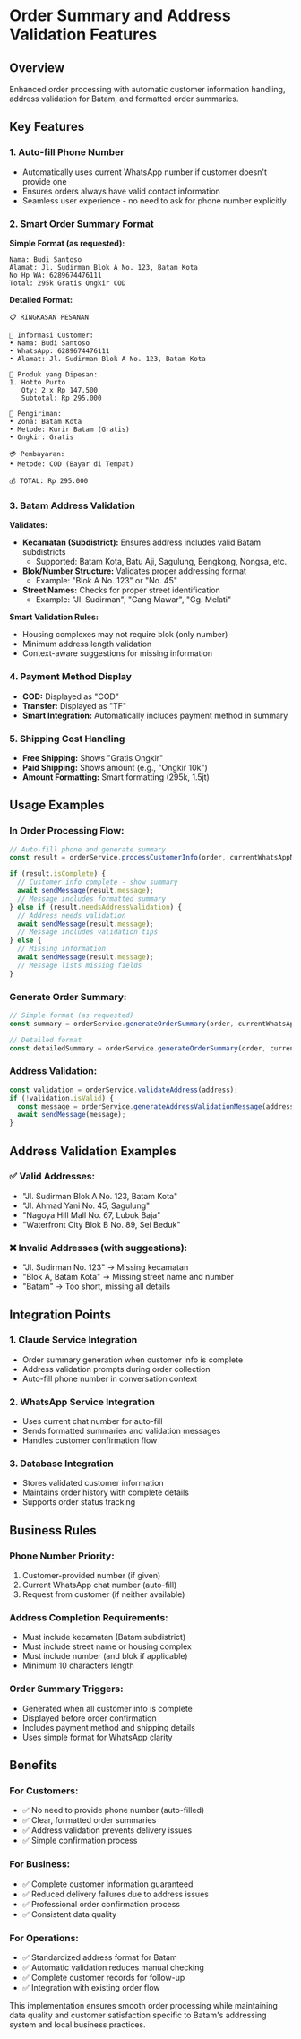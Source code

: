 # Order Summary and Address Validation Features

## Overview
Enhanced order processing with automatic customer information handling, address validation for Batam, and formatted order summaries.

## Key Features

### 1. **Auto-fill Phone Number**
- Automatically uses current WhatsApp number if customer doesn't provide one
- Ensures orders always have valid contact information
- Seamless user experience - no need to ask for phone number explicitly

### 2. **Smart Order Summary Format**
**Simple Format (as requested):**
```
Nama: Budi Santoso
Alamat: Jl. Sudirman Blok A No. 123, Batam Kota
No Hp WA: 6289674476111
Total: 295k Gratis Ongkir COD
```

**Detailed Format:**
```
📋 RINGKASAN PESANAN

👤 Informasi Customer:
• Nama: Budi Santoso
• WhatsApp: 6289674476111
• Alamat: Jl. Sudirman Blok A No. 123, Batam Kota

🛒 Produk yang Dipesan:
1. Hotto Purto
   Qty: 2 x Rp 147.500
   Subtotal: Rp 295.000

🚚 Pengiriman:
• Zona: Batam Kota
• Metode: Kurir Batam (Gratis)
• Ongkir: Gratis

💳 Pembayaran:
• Metode: COD (Bayar di Tempat)

💰 TOTAL: Rp 295.000
```

### 3. **Batam Address Validation**
**Validates:**
- **Kecamatan (Subdistrict):** Ensures address includes valid Batam subdistricts
  - Supported: Batam Kota, Batu Aji, Sagulung, Bengkong, Nongsa, etc.
- **Blok/Number Structure:** Validates proper addressing format
  - Example: "Blok A No. 123" or "No. 45"
- **Street Names:** Checks for proper street identification
  - Example: "Jl. Sudirman", "Gang Mawar", "Gg. Melati"

**Smart Validation Rules:**
- Housing complexes may not require blok (only number)
- Minimum address length validation
- Context-aware suggestions for missing information

### 4. **Payment Method Display**
- **COD:** Displayed as "COD"
- **Transfer:** Displayed as "TF" 
- **Smart Integration:** Automatically includes payment method in summary

### 5. **Shipping Cost Handling**
- **Free Shipping:** Shows "Gratis Ongkir"
- **Paid Shipping:** Shows amount (e.g., "Ongkir 10k")
- **Amount Formatting:** Smart formatting (295k, 1.5jt)

## Usage Examples

### In Order Processing Flow:
```typescript
// Auto-fill phone and generate summary
const result = orderService.processCustomerInfo(order, currentWhatsAppNumber);

if (result.isComplete) {
  // Customer info complete - show summary
  await sendMessage(result.message);
  // Message includes formatted summary
} else if (result.needsAddressValidation) {
  // Address needs validation
  await sendMessage(result.message);
  // Message includes validation tips
} else {
  // Missing information
  await sendMessage(result.message);
  // Message lists missing fields
}
```

### Generate Order Summary:
```typescript
// Simple format (as requested)
const summary = orderService.generateOrderSummary(order, currentWhatsAppNumber, 'simple');

// Detailed format
const detailedSummary = orderService.generateOrderSummary(order, currentWhatsAppNumber, 'detailed');
```

### Address Validation:
```typescript
const validation = orderService.validateAddress(address);
if (!validation.isValid) {
  const message = orderService.generateAddressValidationMessage(address);
  await sendMessage(message);
}
```

## Address Validation Examples

### ✅ **Valid Addresses:**
- "Jl. Sudirman Blok A No. 123, Batam Kota"
- "Jl. Ahmad Yani No. 45, Sagulung"
- "Nagoya Hill Mall No. 67, Lubuk Baja"
- "Waterfront City Blok B No. 89, Sei Beduk"

### ❌ **Invalid Addresses (with suggestions):**
- "Jl. Sudirman No. 123" → Missing kecamatan
- "Blok A, Batam Kota" → Missing street name and number
- "Batam" → Too short, missing all details

## Integration Points

### 1. **Claude Service Integration**
- Order summary generation when customer info is complete
- Address validation prompts during order collection
- Auto-fill phone number in conversation context

### 2. **WhatsApp Service Integration**
- Uses current chat number for auto-fill
- Sends formatted summaries and validation messages
- Handles customer confirmation flow

### 3. **Database Integration**
- Stores validated customer information
- Maintains order history with complete details
- Supports order status tracking

## Business Rules

### **Phone Number Priority:**
1. Customer-provided number (if given)
2. Current WhatsApp chat number (auto-fill)
3. Request from customer (if neither available)

### **Address Completion Requirements:**
- Must include kecamatan (Batam subdistrict)
- Must include street name or housing complex
- Must include number (and blok if applicable)
- Minimum 10 characters length

### **Order Summary Triggers:**
- Generated when all customer info is complete
- Displayed before order confirmation
- Includes payment method and shipping details
- Uses simple format for WhatsApp clarity

## Benefits

### **For Customers:**
- ✅ No need to provide phone number (auto-filled)
- ✅ Clear, formatted order summaries
- ✅ Address validation prevents delivery issues
- ✅ Simple confirmation process

### **For Business:**
- ✅ Complete customer information guaranteed
- ✅ Reduced delivery failures due to address issues
- ✅ Professional order confirmation process
- ✅ Consistent data quality

### **For Operations:**
- ✅ Standardized address format for Batam
- ✅ Automatic validation reduces manual checking
- ✅ Complete customer records for follow-up
- ✅ Integration with existing order flow

This implementation ensures smooth order processing while maintaining data quality and customer satisfaction specific to Batam's addressing system and local business practices.